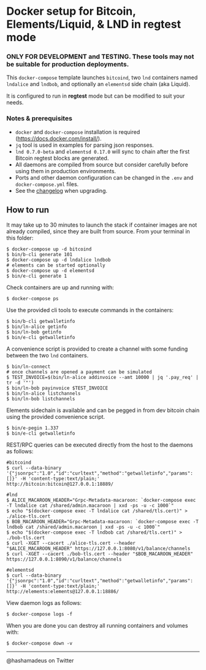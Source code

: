 # Docker setup for Bitcoin, Elements/Liquid, & LND in regtest mode

### ONLY FOR DEVELOPMENT and TESTING. These tools may not be suitable for production deployments.

This `docker-compose` template launches `bitcoind`, two `lnd` containers named `lndalice` and `lndbob`, and optionally an `elementsd` side chain (aka Liquid).

It is configured to run in **regtest** mode but can be modified to suit your needs.

### Notes & prerequisites
 - `docker` and `docker-compose` installation is required (https://docs.docker.com/install/).
 - `jq` tool is used in examples for parsing json responses.
 - `lnd 0.7.0-beta` and `elementsd 0.17.0` will sync to chain after the first Bitcoin regtest blocks are generated.
  - All daemons are compiled from source but consider carefully before using them in production environments.
 - Ports and other daemon configuration can be changed in the `.env` and `docker-compose.yml` files.
 - See the [changelog](CHANGELOG.md) when upgrading.

## How to run
It may take up to 30 minutes to launch the stack if container images are not already compiled, since they are built from source. From your terminal in this folder:

```
$ docker-compose up -d bitcoind
$ bin/b-cli generate 101
$ docker-compose up -d lndalice lndbob
# elements can be started optionally
$ docker-compose up -d elementsd
$ bin/e-cli generate 1
```

Check containers are up and running with:
```
$ docker-compose ps
```

Use the provided cli tools to execute commands in the containers:
```
$ bin/b-cli getwalletinfo
$ bin/ln-alice getinfo
$ bin/ln-bob getinfo
$ bin/e-cli getwalletinfo
```

A convenience script is provided to create a channel with some funding between the two `lnd` containers.
```
$ bin/ln-connect
# once channels are opened a payment can be simulated
$ TEST_INVOICE=$(bin/ln-alice addinvoice --amt 10000 | jq '.pay_req' | tr -d '"')
$ bin/ln-bob payinvoice $TEST_INVOICE
$ bin/ln-alice listchannels
$ bin/ln-bob listchannels
```

Elements sidechain is available and can be pegged in from dev bitcoin chain using the provided convenience script.
```
$ bin/e-pegin 1.337
$ bin/e-cli getwalletinfo
```

REST/RPC queries can be executed directly from the host to the daemons as follows:
```
#bitcoind
$ curl --data-binary '{"jsonrpc":"1.0","id":"curltext","method":"getwalletinfo","params":[]}' -H 'content-type:text/plain;' http://bitcoin:bitcoin@127.0.0.1:18889/

#lnd
$ ALICE_MACAROON_HEADER="Grpc-Metadata-macaroon: `docker-compose exec -T lndalice cat /shared/admin.macaroon | xxd -ps -u -c 1000`"
$ echo "$(docker-compose exec -T lndalice cat /shared/tls.cert)" > ./alice-tls.cert
$ BOB_MACAROON_HEADER="Grpc-Metadata-macaroon: `docker-compose exec -T lndbob cat /shared/admin.macaroon | xxd -ps -u -c 1000`"
$ echo "$(docker-compose exec -T lndbob cat /shared/tls.cert)" > ./bob-tls.cert
$ curl -XGET --cacert ./alice-tls.cert --header "$ALICE_MACAROON_HEADER" https://127.0.0.1:8080/v1/balance/channels
$ curl -XGET --cacert ./bob-tls.cert --header "$BOB_MACAROON_HEADER" https://127.0.0.1:8090/v1/balance/channels

#elementsd
$ curl --data-binary '{"jsonrpc":"1.0","id":"curltext","method":"getwalletinfo","params":[]}' -H 'content-type:text/plain;' http://elements:elements@127.0.0.1:18886/
```

View daemon logs as follows:
```
$ docker-compose logs -f
```

When you are done you can destroy all running containers and volumes with:
```
$ docker-compose down -v
```

---
@hashamadeus on Twitter

